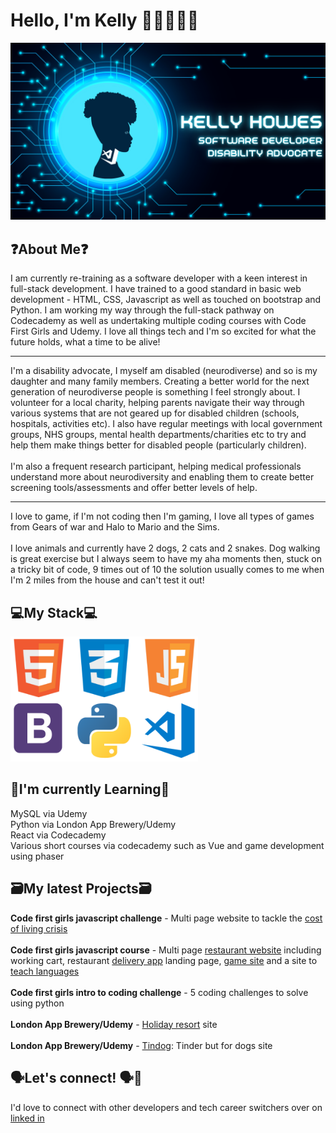 # Hello, I'm Kelly 👋🏽👩🏽‍💻

<img src="https://github.com/KelH83/KelH83/blob/main/githubprofilebanner.png" alt="banner that says Kelly Howes software developer and disability advocate" />

## ❓About Me❓
I am currently re-training as a software developer with a keen interest in full-stack development. I have trained to a good standard in basic web development - HTML, CSS, Javascript as well as touched on bootstrap and Python. I am working my way through the full-stack pathway on Codecademy as well as undertaking multiple coding courses with Code First Girls and Udemy. I love all things tech and I'm so excited for what the future holds, what a time to be alive!
<hr>
I'm a disability advocate, I myself am disabled (neurodiverse) and so is my daughter and many family members. Creating a better world for the next generation of neurodiverse people is something I feel strongly about. I volunteer for a local charity, helping parents navigate their way through various systems that are not geared up for disabled children (schools, hospitals, activities etc). I also have regular meetings with local government groups, NHS groups, mental health departments/charities etc to try and help them make things better for disabled people (particularly children). <br>
<br>
I'm also a frequent research participant, helping medical professionals understand more about neurodiversity and enabling them to create better screening tools/assessments and offer better levels of help.
<hr>
I love to game, if I'm not coding then I'm gaming, I love all types of games from Gears of war and Halo to Mario and the Sims. <br>
<br>
I love animals and currently have 2 dogs, 2 cats and 2 snakes. Dog walking is great exercise but I always seem to have my aha moments then, stuck on a tricky bit of code, 9 times out of 10 the solution usually comes to me when I'm 2 miles from the house and can't test it out!

## 💻My Stack💻
<img src="https://github.com/KelH83/KelH83/blob/main/techstack.png" alt="logos for html,css,js,bootstrap,python and vs" width="300px" height="200px"/>


## 📝I'm currently Learning📝
MySQL via Udemy<br>
Python via London App Brewery/Udemy<br>
React via Codecademy<br>
Various short courses via codecademy such as Vue and game development using phaser

## 🗃️My latest Projects🗃️
<b>Code first girls javascript challenge</b> - Multi page website to tackle the <a href="https://kelh83.github.io/CostOfLiving/" target="blank">cost of living crisis</a><br>
<br>
<b>Code first girls javascript course</b> - Multi page <a href="https://kelh83.github.io/CrunchyFriedGreens/" target="blank">restaurant website</a> including working cart, restaurant <a href="https://kelh83.github.io/DelEat/" target="blank">delivery app</a> landing page, <a href="https://kelh83.github.io/ringOriches/" target="blank">game site</a> and a site to <a href="https://kelh83.github.io/globalspeak/" target="blank">teach languages</a><br>
<br>
<b>Code first girls intro to coding challenge</b> - 5 coding challenges to solve using python<br>
<br>
<b>London App Brewery/Udemy</b> - <a href="https://kelh83.github.io/siivu-resort/" target="blank">Holiday resort</a> site<br>
<br>
<b>London App Brewery/Udemy</b> - <a href="https://kelh83.github.io/tindog/" target="blank">Tindog</a>: Tinder but for dogs site




## 🗣️Let's connect! 🗣️💬
I'd love to connect with other developers and tech career switchers over on <a href="https://www.linkedin.com/in/kellyh83/" target="blank">linked in</a>

<!--
**KelH83/KelH83** is a ✨ _special_ ✨ repository because its `README.md` (this file) appears on your GitHub profile.

Here are some ideas to get you started:

- 🔭 I’m currently working on ...
- 🌱 I’m currently learning ...
- 👯 I’m looking to collaborate on ...
- 🤔 I’m looking for help with ...
- 💬 Ask me about ...
- 📫 How to reach me: ...
- 😄 Pronouns: ...
- ⚡ Fun fact: ...
-->
